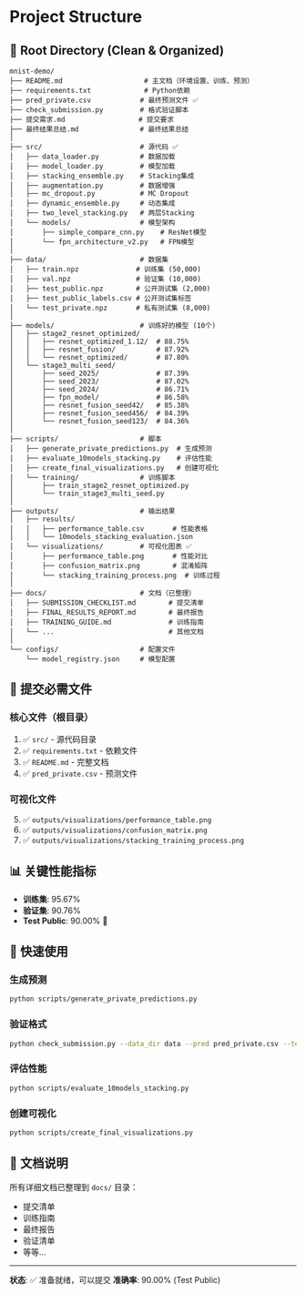 # Project Structure

## 📁 Root Directory (Clean & Organized)

```
mnist-demo/
├── README.md                    # 主文档（环境设置、训练、预测）
├── requirements.txt             # Python依赖
├── pred_private.csv            # 最终预测文件 ✅
├── check_submission.py         # 格式验证脚本
├── 提交需求.md                  # 提交要求
├── 最终结果总结.md               # 最终结果总结
│
├── src/                        # 源代码 ✅
│   ├── data_loader.py          # 数据加载
│   ├── model_loader.py         # 模型加载
│   ├── stacking_ensemble.py    # Stacking集成
│   ├── augmentation.py         # 数据增强
│   ├── mc_dropout.py           # MC Dropout
│   ├── dynamic_ensemble.py     # 动态集成
│   ├── two_level_stacking.py   # 两层Stacking
│   └── models/                 # 模型架构
│       ├── simple_compare_cnn.py    # ResNet模型
│       └── fpn_architecture_v2.py   # FPN模型
│
├── data/                       # 数据集
│   ├── train.npz              # 训练集 (50,000)
│   ├── val.npz                # 验证集 (10,000)
│   ├── test_public.npz        # 公开测试集 (2,000)
│   ├── test_public_labels.csv # 公开测试集标签
│   └── test_private.npz       # 私有测试集 (8,000)
│
├── models/                     # 训练好的模型 (10个)
│   ├── stage2_resnet_optimized/
│   │   ├── resnet_optimized_1.12/  # 88.75%
│   │   ├── resnet_fusion/          # 87.92%
│   │   └── resnet_optimized/       # 87.80%
│   └── stage3_multi_seed/
│       ├── seed_2025/              # 87.39%
│       ├── seed_2023/              # 87.02%
│       ├── seed_2024/              # 86.71%
│       ├── fpn_model/              # 86.58%
│       ├── resnet_fusion_seed42/   # 85.38%
│       ├── resnet_fusion_seed456/  # 84.39%
│       └── resnet_fusion_seed123/  # 84.36%
│
├── scripts/                    # 脚本
│   ├── generate_private_predictions.py  # 生成预测
│   ├── evaluate_10models_stacking.py    # 评估性能
│   ├── create_final_visualizations.py   # 创建可视化
│   └── training/               # 训练脚本
│       ├── train_stage2_resnet_optimized.py
│       └── train_stage3_multi_seed.py
│
├── outputs/                    # 输出结果
│   ├── results/
│   │   ├── performance_table.csv       # 性能表格
│   │   └── 10models_stacking_evaluation.json
│   └── visualizations/         # 可视化图表 ✅
│       ├── performance_table.png       # 性能对比
│       ├── confusion_matrix.png        # 混淆矩阵
│       └── stacking_training_process.png  # 训练过程
│
├── docs/                       # 文档（已整理）
│   ├── SUBMISSION_CHECKLIST.md        # 提交清单
│   ├── FINAL_RESULTS_REPORT.md        # 最终报告
│   ├── TRAINING_GUIDE.md              # 训练指南
│   └── ...                            # 其他文档
│
└── configs/                    # 配置文件
    └── model_registry.json     # 模型配置
```

## 🎯 提交必需文件

### 核心文件（根目录）
1. ✅ `src/` - 源代码目录
2. ✅ `requirements.txt` - 依赖文件
3. ✅ `README.md` - 完整文档
4. ✅ `pred_private.csv` - 预测文件

### 可视化文件
5. ✅ `outputs/visualizations/performance_table.png`
6. ✅ `outputs/visualizations/confusion_matrix.png`
7. ✅ `outputs/visualizations/stacking_training_process.png`

## 📊 关键性能指标

- **训练集**: 95.67%
- **验证集**: 90.76%
- **Test Public**: 90.00% 🎯

## 🚀 快速使用

### 生成预测
```bash
python scripts/generate_private_predictions.py
```

### 验证格式
```bash
python check_submission.py --data_dir data --pred pred_private.csv --test_file test_private.npz
```

### 评估性能
```bash
python scripts/evaluate_10models_stacking.py
```

### 创建可视化
```bash
python scripts/create_final_visualizations.py
```

## 📝 文档说明

所有详细文档已整理到 `docs/` 目录：
- 提交清单
- 训练指南
- 最终报告
- 验证清单
- 等等...

---

**状态**: ✅ 准备就绪，可以提交
**准确率**: 90.00% (Test Public)

